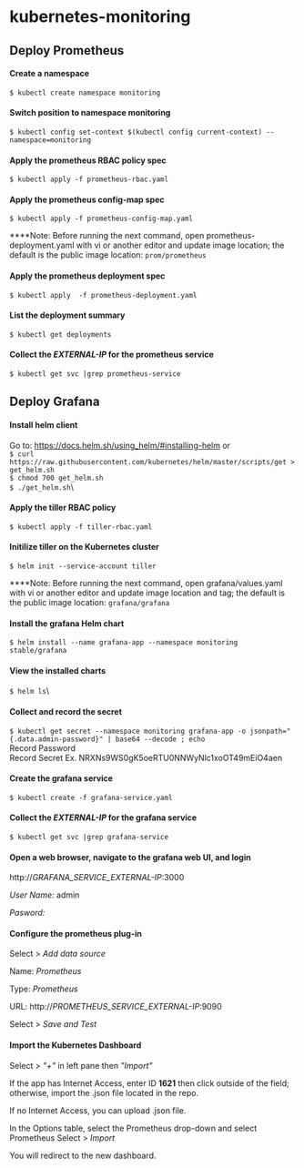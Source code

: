 # kubernetes-monitoring
## Deploy Prometheus

#### Create a namespace 
`$ kubectl create namespace monitoring`
#### Switch position to namespace monitoring
`$ kubectl config set-context $(kubectl config current-context) --namespace=monitoring`
#### Apply the prometheus RBAC policy spec
`$ kubectl apply -f prometheus-rbac.yaml`
#### Apply the prometheus config-map spec
`$ kubectl apply -f prometheus-config-map.yaml`

****Note: Before running the next command, open prometheus-deployment.yaml with vi or another editor and update image location; the default is the public image location: `prom/prometheus`

#### Apply the prometheus deployment spec
`$ kubectl apply  -f prometheus-deployment.yaml`
#### List the deployment summary
`$ kubectl get deployments`
#### Collect the *EXTERNAL-IP* for the prometheus service
`$ kubectl get svc |grep prometheus-service `

## Deploy Grafana
#### Install helm client 
Go to: https://docs.helm.sh/using_helm/#installing-helm or \
`$ curl https://raw.githubusercontent.com/kubernetes/helm/master/scripts/get > get_helm.sh`\
`$ chmod 700 get_helm.sh`\
`$ ./get_helm.sh`\
#### Apply the tiller RBAC policy 
`$ kubectl apply -f tiller-rbac.yaml`
#### Initilize tiller on the Kubernetes cluster
`$ helm init --service-account tiller`

****Note: Before running the next command, open grafana/values.yaml with vi or another editor and update image location and tag; the default is the public image location: `grafana/grafana`

#### Install the grafana Helm chart
`$ helm install --name grafana-app --namespace monitoring stable/grafana`
#### View the installed charts
`$ helm ls`\
#### Collect and record the secret
`$ kubectl get secret --namespace monitoring grafana-app -o jsonpath="{.data.admin-password}" | base64 --decode ; echo`\
Record Password\
Record Secret Ex. NRXNs9WS0gK5oeRTU0NNWyNlc1xoOT49mEiO4aen
#### Create the grafana service
`$ kubectl create -f grafana-service.yaml`
#### Collect the *EXTERNAL-IP* for the grafana service
`$ kubectl get svc |grep grafana-service`

#### Open a web browser, navigate to the grafana web UI, and login
http://*GRAFANA_SERVICE_EXTERNAL-IP*:3000

*User Name:* admin

*Pasword:* <Output from Above>

#### Configure the prometheus plug-in 
Select > *Add data source*

Name: *Prometheus*

Type: *Prometheus*

URL: http://*PROMETHEUS_SERVICE_EXTERNAL-IP*:9090 

Select > *Save and Test*

#### Import the Kubernetes Dashboard

Select > *"+"* in left pane then *"Import"*

If the app has Internet Access, enter ID **1621** then click outside of the field; otherwise, import the .json file located in the repo.

If no Internet Access, you can upload .json file. 

In the Options table, select the Prometheus drop-down and select Prometheus 
Select > *Import* 

You will redirect to the new dashboard. 
